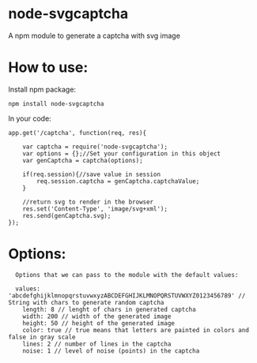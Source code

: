 node-svgcaptcha
===============

A npm module to generate a captcha with svg image


How to use:
================
Install npm package:

	npm install node-svgcaptcha
	
In your code:

	app.get('/captcha', function(req, res){

		var captcha = require('node-svgcaptcha');
		var options = {};//Set your configuration in this object
		var genCaptcha = captcha(options);
		
		if(req.session){//save value in session
			req.session.captcha = genCaptcha.captchaValue;
		}
		
		//return svg to render in the browser
		res.set('Content-Type', 'image/svg+xml');
		res.send(genCaptcha.svg);	
	});


Options:
===============
	  Options that we can pass to the module with the default values:
	  
	  values: 'abcdefghijklmnopqrstuvwxyzABCDEFGHIJKLMNOPQRSTUVWXYZ0123456789' // String with chars to generate random captcha
		length: 8 // lenght of chars in generated captcha
		width: 200 // width of the generated image
		height: 50 // height of the generated image
		color: true // true means that letters are painted in colors and false in gray scale
		lines: 2 // number of lines in the captcha
		noise: 1 // level of noise (points) in the captcha
		
